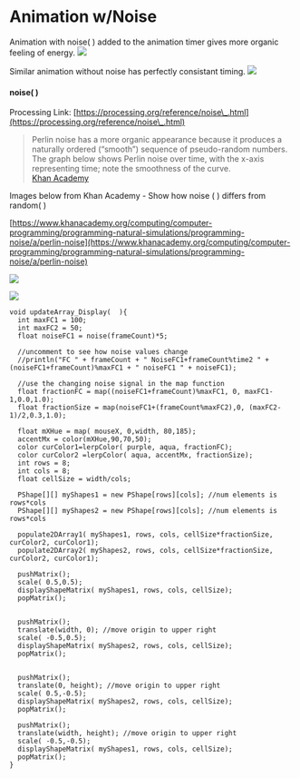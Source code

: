 # Animation w/Noise

Animation with noise( ) added to the animation timer gives more organic feeling of energy. ![](http://g.recordit.co/PQa5TfBSiv.gif)

Similar animation without noise has perfectly consistant timing. ![](http://g.recordit.co/kE4Jf0tdPT.gif)

#### noise(  ) &#x20;

Processing Link: [https://processing.org/reference/noise\_.html](https://processing.org/reference/noise\_.html)

> Perlin noise has a more organic appearance because it produces a naturally ordered (“smooth”) sequence of pseudo-random numbers. The graph below shows Perlin noise over time, with the x-axis representing time; note the smoothness of the curve. \
> [Khan Academy](https://www.khanacademy.org/computing/computer-programming/programming-natural-simulations/programming-noise/a/perlin-noise)

Images below from Khan Academy - Show how noise ( ) differs from random( )

[https://www.khanacademy.org/computing/computer-programming/programming-natural-simulations/programming-noise/a/perlin-noise](https://www.khanacademy.org/computing/computer-programming/programming-natural-simulations/programming-noise/a/perlin-noise)

![](https://cdn.kastatic.org/ka-perseus-images/0fd97fc7ab7ac5a7670935f1695d2a0c614e5252.png)

![](https://cdn.kastatic.org/ka-perseus-images/81e9d201147cd09f1b78f9541993d8460355eb3e.png)



```
void updateArray_Display(  ){
  int maxFC1 = 100;
  int maxFC2 = 50;
  float noiseFC1 = noise(frameCount)*5;
  
  //uncomment to see how noise values change
  //println("FC " + frameCount + " NoiseFC1+frameCount%time2 " + (noiseFC1+frameCount)%maxFC1 + " noiseFC1 " + noiseFC1); 
  
  //use the changing noise signal in the map function
  float fractionFC = map((noiseFC1+frameCount)%maxFC1, 0, maxFC1-1,0.0,1.0);
  float fractionSize = map(noiseFC1+(frameCount%maxFC2),0, (maxFC2-1)/2,0.3,1.0);
  
  float mXHue = map( mouseX, 0,width, 80,185);
  accentMx = color(mXHue,90,70,50); 
  color curColor1=lerpColor( purple, aqua, fractionFC);
  color curColor2 =lerpColor( aqua, accentMx, fractionSize);
  int rows = 8;
  int cols = 8;
  float cellSize = width/cols;
  
  PShape[][] myShapes1 = new PShape[rows][cols]; //num elements is rows*cols
  PShape[][] myShapes2 = new PShape[rows][cols]; //num elements is rows*cols
 
  populate2DArray1( myShapes1, rows, cols, cellSize*fractionSize, curColor2, curColor1);
  populate2DArray2( myShapes2, rows, cols, cellSize*fractionSize, curColor2, curColor1);
 
  pushMatrix();
  scale( 0.5,0.5);
  displayShapeMatrix( myShapes1, rows, cols, cellSize);
  popMatrix();
  
  
  pushMatrix();
  translate(width, 0); //move origin to upper right
  scale( -0.5,0.5);
  displayShapeMatrix( myShapes2, rows, cols, cellSize);
  popMatrix();
  
  
  pushMatrix();
  translate(0, height); //move origin to upper right
  scale( 0.5,-0.5);
  displayShapeMatrix( myShapes2, rows, cols, cellSize);
  popMatrix();
  
  pushMatrix();
  translate(width, height); //move origin to upper right
  scale( -0.5,-0.5);
  displayShapeMatrix( myShapes1, rows, cols, cellSize);
  popMatrix();
}

```
